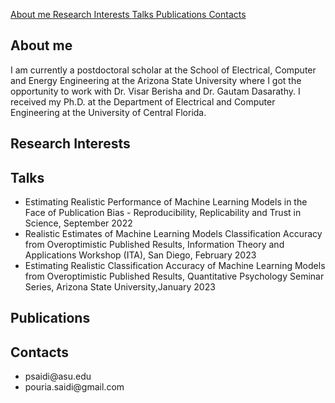 <a href="#section1">About me </a>
<a href="#section2">Research Interests </a>
<a href="#section3">Talks </a>
<a href="#section4">Publications </a>
<a href="#section5">Contacts </a>



<h2 id="section1"> About me</h2>
<p>
I am currently a postdoctoral scholar at the School of Electrical, Computer and Energy Engineering at the Arizona State University where I got the opportunity to work with Dr. Visar Berisha and Dr. Gautam Dasarathy. I received my Ph.D. at the Department of Electrical and Computer Engineering at the University of Central Florida.
</p>

 
<h2 id="section2">Research Interests</h2>
<p>
</p>


<h2 id="section3">Talks</h2>
<p>
 <ul>
  <li>Estimating Realistic Performance of Machine Learning Models in the Face of Publication Bias - Reproducibility, Replicability and Trust in Science, September 2022</li>
  <li> Realistic Estimates of Machine Learning Models Classification Accuracy from Overoptimistic Published Results, Information Theory and Applications Workshop (ITA), San Diego, February 2023</li>
  <li>Estimating Realistic Classification Accuracy of Machine Learning Models from Overoptimistic
Published Results, Quantitative Psychology Seminar Series, Arizona State University,January 2023 </li>
</ul>
 </p>
 
  
<h2 id="section4">Publications</h2>
<p>
</p>

<h2 id="section5">Contacts</h2>
<p> 
  <ul>
 <li>psaidi@asu.edu</li>
 <li> pouria.saidi@gmail.com</li>
 <ul>
</p>

 


